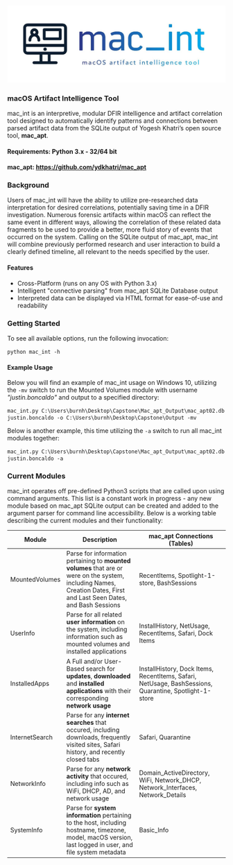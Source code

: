![Screenshot](/images/mac_intLogo.png)

### macOS Artifact Intelligence Tool

mac_int is an interpretive, modular DFIR intelligence and artifact correlation tool designed to automatically identify patterns and connections between parsed artifact data from the SQLite output of Yogesh Khatri’s open source tool, **mac_apt**.

#### Requirements: Python 3.x - 32/64 bit
#### mac_apt: https://github.com/ydkhatri/mac_apt

### Background

Users of mac_int will have the ability to utilize pre-researched data interpretation for desired correlations, potentially saving time in a DFIR investigation. Numerous forensic artifacts within macOS can reflect the same event in different ways, allowing the correlation of these related data fragments to be used to provide a better, more fluid story of events that occurred on the system. Calling on the SQLite output of mac_apt, mac_int will combine previously performed research and user interaction to build a clearly defined timeline, all relevant to the needs specified by the user.

#### Features
- Cross-Platform (runs on any OS with Python 3.x)
- Intelligent "connective parsing" from mac_apt SQLite Database output
- Interpreted data can be displayed via HTML format for ease-of-use and readability

### Getting Started

To see all available options, run the following invocation:
```
python mac_int -h 
```
#### Example Usage

Below you will find an example of mac_int usage on Windows 10, utilizing the `-mv` switch to run the Mounted Volumes module with username *"justin.boncaldo"* and output to a specified directory:
```
mac_int.py C:\Users\burnh\Desktop\Capstone\Mac_apt_Output\mac_apt02.db justin.boncaldo -o C:\Users\burnh\Desktop\Capstone\Output -mv
```

Below is another example, this time utilizing the `-a` switch to run all mac_int modules together:
```
mac_int.py C:\Users\burnh\Desktop\Capstone\Mac_apt_Output\mac_apt02.db justin.boncaldo -a 
```

### Current Modules

mac_int operates off pre-defined Python3 scripts that are called upon using command arguments. This list is a constant work in progress - any new module based on mac_apt SQLite output can be created and added to the argument parser for command line accessibility. Below is a working table describing the current modules and their functionality:

| Module | Description | mac_apt Connections (Tables) |
| --- | --- | --- |
| MountedVolumes | Parse for information pertaining to **mounted volumes** that are or were on the system, including Names, Creation Dates, First and Last Seen Dates, and Bash Sessions | RecentItems, Spotlight-1-store, BashSessions |
| UserInfo | Parse for all related **user information** on the system, including information such as mounted volumes and installed applications | InstallHistory, NetUsage, RecentItems, Safari, Dock Items |
| InstalledApps | A Full and/or User-Based search for **updates**, **downloaded** and **installed applications** with their corresponding **network usage** | InstallHistory, Dock Items, RecentItems, Safari, NetUsage, BashSessions, Quarantine, Spotlight-1-store |
| InternetSearch | Parse for any **internet searches** that occured, including downloads, frequently visited sites, Safari history, and recently closed tabs | Safari, Quarantine |
| NetworkInfo | Parse for any **network activity** that occured, including info such as WiFi, DHCP, AD, and network usage | Domain_ActiveDirectory, WiFi, Network_DHCP, Network_Interfaces, Network_Details |
| SystemInfo | Parse for **system information** pertaining to the host, including hostname, timezone, model, macOS version, last logged in user, and file system metadata | Basic_Info |
